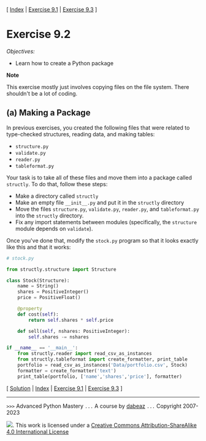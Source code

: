 \[ [Index](index.md) | [Exercise 9.1](ex9_1.md) | [Exercise 9.3](ex9_3.md) \]

# Exercise 9.2

*Objectives:*

- Learn how to create a Python package

**Note**

This exercise mostly just involves copying files on the file system.
There shouldn't be a lot of coding.

## (a) Making a Package

In previous exercises, you created the following files that were related to
type-checked structures, reading data, and making tables:

- `structure.py`
- `validate.py`
- `reader.py`
- `tableformat.py`

Your task is to take all of these files and move them into a package called `structly`.
To do that, follow these steps:

- Make a directory called `structly`
- Make an empty file `__init__.py` and put it in the `structly` directory
- Move the files `structure.py`, `validate.py`, `reader.py`, and `tableformat.py` into the `structly` directory.
- Fix any import statements between modules (specifically, the `structure` module depends on `validate`).

Once you've done that, modify the `stock.py` program so that it looks exactly like this
and that it works:

```python
# stock.py

from structly.structure import Structure

class Stock(Structure):
    name = String()
    shares = PositiveInteger()
    price = PositiveFloat()

    @property
    def cost(self):
        return self.shares * self.price

    def sell(self, nshares: PositiveInteger):
        self.shares -= nshares

if __name__ == '__main__':
    from structly.reader import read_csv_as_instances
    from structly.tableformat import create_formatter, print_table
    portfolio = read_csv_as_instances('Data/portfolio.csv', Stock)
    formatter = create_formatter('text')
    print_table(portfolio, ['name','shares','price'], formatter)
```

\[ [Solution](soln9_2.md) | [Index](index.md) | [Exercise 9.1](ex9_1.md) | [Exercise 9.3](ex9_3.md) \]

----
`>>>` Advanced Python Mastery
`...` A course by [dabeaz](https://www.dabeaz.com)
`...` Copyright 2007-2023

![](https://i.creativecommons.org/l/by-sa/4.0/88x31.png). This work is licensed under a [Creative Commons Attribution-ShareAlike 4.0 International License](http://creativecommons.org/licenses/by-sa/4.0/)

